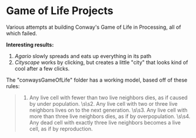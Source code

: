 # Game of Life Projects

Various attempts at building Conway's Game of Life in Processing, all of which failed.

**Interesting results:**
1) *Agario* slowly spreads and eats up everything in its path
2) *Cityscape* works by clicking, but creates a little "city" that looks kind of cool after a few clicks.

The "conwaysGameOfLife" folder has a working model, based off of these rules:
> 1. Any live cell with fewer than two live neighbors dies, as if caused by under population. \s\s2. Any live cell with two or three live neighbors lives on to the next generation. \s\s3. Any live cell with more than three live neighbors dies, as if by overpopulation. \s\s4. Any dead cell with exactly three live neighbors becomes a live cell, as if by reproduction.